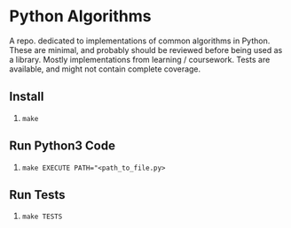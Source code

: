 # Python Algorithms

A repo. dedicated to implementations of common algorithms in Python. These are minimal, and probably should be reviewed before being used as a library. Mostly implementations from learning / coursework. Tests are available, and might not contain complete coverage.

## Install

1. `make`

## Run Python3 Code

1. `make EXECUTE PATH="<path_to_file.py>`

## Run Tests

1. `make TESTS`